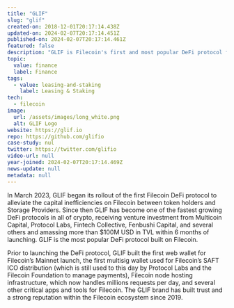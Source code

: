 ```yaml
---
title: "GLIF"
slug: "glif"
created-on: 2018-12-01T20:17:14.438Z
updated-on: 2024-02-07T20:17:14.451Z
published-on: 2024-02-07T20:17:14.461Z
featured: false
description: "GLIF is Filecoin's first and most popular DeFi protocol for earning rewards on FIL."
topic:
  value: finance
  label: Finance
tags:
  - value: leasing-and-staking
    label: Leasing & Staking
tech:
  - filecoin
image:
  url: /assets/images/long_white.png
  alt: GLIF Logo
website: https://glif.io
repo: https://github.com/glifio
case-study: nul
twitter: https://twitter.com/glifio
video-url: null
year-joined: 2024-02-07T20:17:14.469Z
news-update: null
metadata: null
---
```


In March 2023, GLIF began its rollout of the first Filecoin DeFi protocol to alleviate the capital inefficiencies on Filecoin between token holders and Storage Providers. Since then GLIF has become one of the fastest growing DeFi protocols in all of crypto, receiving venture investment from Multicoin Capital, Protocol Labs, Fintech Collective, Fenbushi Capital, and several others and amassing more than $100M USD in TVL within 6 months of launching. GLIF is the most popular DeFi protocol built on Filecoin.

Prior to launching the DeFi protocol, GLIF built the first web wallet for Filecoin’s Mainnet launch, the first multisig wallet used for Filecoin’s SAFT ICO distribution (which is still used to this day by Protocol Labs and the Filecoin Foundation to manage payments), Filecoin node hosting infrastructure, which now handles millions requests per day, and several other critical apps and tools for Filecoin. The GLIF brand has built trust and a strong reputation within the Filecoin ecosystem since 2019.
